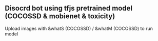 ## Disocrd bot using tfjs pretrained model (COCOSSD & mobienet & toxicity)  
Upload images with &whatS (COCOSSD) / &whatM (COCOSSD) to run model
